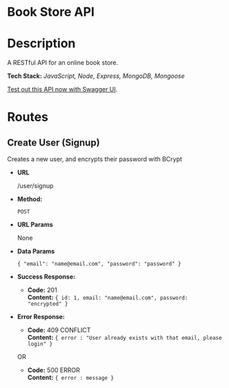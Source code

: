 # Book Store API

# Description

A RESTful API for an online book store.

**Tech Stack:** *JavaScript, Node, Express, MongoDB, Mongoose*

[Test out this API now with Swagger UI](https://bse-book-store-api.herokuapp.com/api-docs/).

# Routes 

## Create User (Signup)

Creates a new user, and encrypts their password with BCrypt

* **URL**

  /user/signup

* **Method:**

  `POST`
  
*  **URL Params**

   None

* **Data Params**

  `{ "email": "name@email.com", "password": "password" }`

* **Success Response:**

  * **Code:** 201 <br />
    **Content:** `{ id: 1, email: "name@email.com", password: "encrypted" }`
 
* **Error Response:**

  * **Code:** 409 CONFLICT <br />
    **Content:** `{ error : "User already exists with that email, please login" }`

  OR

  * **Code:** 500 ERROR <br />
    **Content:** `{ error : message }`
